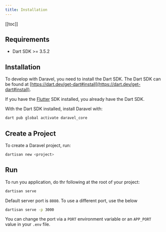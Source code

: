 ```yaml
---
title: Installation
---
```


[[toc]]

## Requirements

- Dart SDK >= 3.5.2

## Installation

To develop with Daravel, you need to install the Dart SDK. The Dart SDK can be found at [https://dart.dev/get-dart#install](https://dart.dev/get-dart#install).

If you have the [Flutter](https://flutter.dev) SDK installed, you already have the Dart SDK.

With the Dart SDK installed, install Daravel with:

```bash
dart pub global activate daravel_core
```

## Create a Project

To create a Daravel project, run:

```bash
dartisan new <project>
```

## Run

To run you application, do thr following at the root of your project:

```bash
dartisan serve
```

Default server port is `8080`. To use a different port, use the below

```bash
dartisan serve -p 3000
```

You can change the port via a `PORT` environment variable or an `APP_PORT` value in your `.env` file.
